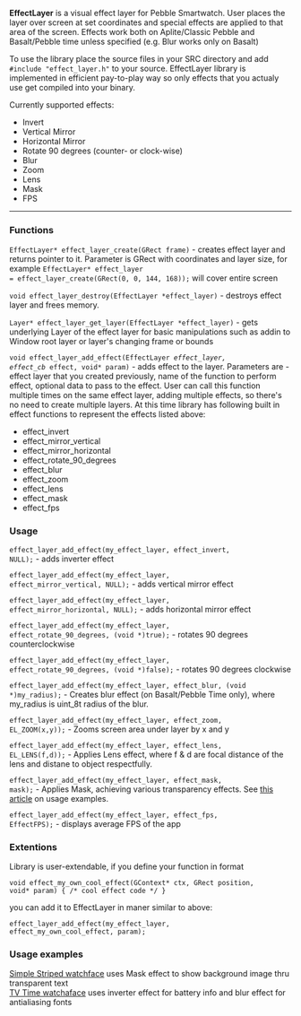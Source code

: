 <b>EffectLayer</b> is a visual effect layer for Pebble Smartwatch. User places the layer over screen at set coordinates and special effects are applied to that area of the screen. Effects work both on Aplite/Classic Pebble and Basalt/Pebble time unless specified (e.g. Blur works only on Basalt)

To use the library place the source files in your SRC directory and add <code>#include "effect_layer.h"</code> to your source. EffectLayer library is implemented in efficient pay-to-play way so only effects that you actualy use get compiled into your binary.

Currently supported effects:
<ul>
<li>Invert</li>
<li>Vertical Mirror</li>
<li>Horizontal Mirror</li>
<li>Rotate 90 degrees (counter- or clock-wise)</li>
<li>Blur</li>
<li>Zoom</li>
<li>Lens</li>
<li>Mask</li>
<li>FPS</li>
</ul>
<hr>
<h3>Functions</h3>

<code>EffectLayer* effect_layer_create(GRect frame)</code> - creates effect layer and returns pointer to it. Parameter is GRect with coordinates and layer size, for example <code>EffectLayer* effect_layer = effect_layer_create(GRect(0, 0, 144, 168));</code> will cover entire screen

<code>void effect_layer_destroy(EffectLayer *effect_layer)</code> - destroys effect layer and frees memory.

<code>Layer* effect_layer_get_layer(EffectLayer *effect_layer)</code> - gets underlying Layer of the effect layer for basic manipulations such as addin to Window root layer or layer's changing frame or bounds

<code>void effect_layer_add_effect(EffectLayer *effect_layer, effect_cb* effect, void* param)</code> - adds effect to the layer. Parameters are - effect layer that you created previously, name of the function to perform effect, optional data to pass to the effect. User can call this function multiple times on the same effect layer, adding multiple effects, so there's no need to create multiple layers. At this time library has following built in effect functions to represent the effects listed above:
<ul>
<li>effect_invert</li>
<li>effect_mirror_vertical</li>
<li>effect_mirror_horizontal</li>
<li>effect_rotate_90_degrees</li>
<li>effect_blur</li>
<li>effect_zoom</li>
<li>effect_lens</li>
<li>effect_mask</li>
<li>effect_fps</li>
</ul>

<h3>Usage</h3>

<code>effect_layer_add_effect(my_effect_layer, effect_invert, NULL);</code> - adds inverter effect
 
<code>effect_layer_add_effect(my_effect_layer, effect_mirror_vertical, NULL);</code> - adds vertical mirror effect 

<code>effect_layer_add_effect(my_effect_layer, effect_mirror_horizontal, NULL);</code> - adds horizontal mirror effect

<code>effect_layer_add_effect(my_effect_layer, effect_rotate_90_degrees, (void *)true);</code> - rotates 90 degrees counterclockwise

<code>effect_layer_add_effect(my_effect_layer, effect_rotate_90_degrees, (void *)false);</code> - rotates 90 degrees
clockwise

<code>effect_layer_add_effect(my_effect_layer, effect_blur, (void *)my_radius);</code> - Creates blur effect (on Basalt/Pebble Time only), where my_radius is uint_8t radius of the blur.

<code>effect_layer_add_effect(my_effect_layer, effect_zoom, EL_ZOOM(x,y));</code> - Zooms screen area under layer by x and y

<code>effect_layer_add_effect(my_effect_layer, effect_lens, EL_LENS(f,d));</code> - Applies Lens effect, where f & d are focal distance of the lens and distane to object respectfully.

<code>effect_layer_add_effect(my_effect_layer, effect_mask, mask);</code> - Applies Mask, achieving various transparency effects. See <a href="http://codecorner.galanter.net/2015/04/15/mask-effect-for-effectlayer-for-pebble/" target="_blank">this article</a> on usage examples.

<code>effect_layer_add_effect(my_effect_layer, effect_fps, EffectFPS);</code> - displays average FPS of the app

<h3>Extentions</h3>

Library is user-extendable, if you define your function in format

<code>void effect_my_own_cool_effect(GContext* ctx, GRect position, void* param) { /* cool effect code */ }</code>

you can add it to EffectLayer in maner similar to above:

<code>effect_layer_add_effect(my_effect_layer, effect_my_own_cool_effect, param);</code> 

<h3>Usage examples</h3>

<a href="https://github.com/ygalanter/SimpleStriped">Simple Striped watchface</a> uses Mask effect to show background image thru transparent text<br>
<a href="https://github.com/ygalanter/Tv-Time">TV Time watchaface</a> uses inverter effect for battery info and blur effect for antialiasing fonts</a>

